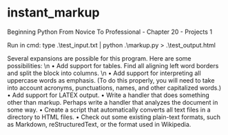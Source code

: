 # instant_markup
Beginning Python From Novice To Professional - Chapter 20 - Projects 1

Run in cmd:
type .\test_input.txt | python .\markup.py > .\test_output.html


Several expansions are possible for this program. Here are some possibilities: \n
• Add support for tables. Find all aligning left word borders and split the block into columns. \n
• Add support for interpreting all uppercase words as emphasis. (To do this properly, you will need to take into account acronyms, punctuations, names, and other capitalized words.)
• Add support for LATEX output.
• Write a handler that does something other than markup. Perhaps write a handler that analyzes the document in some way.
• Create a script that automatically converts all text files in a directory to HTML files.
• Check out some existing plain-text formats, such as Markdown, reStructuredText, or the format used in Wikipedia.
